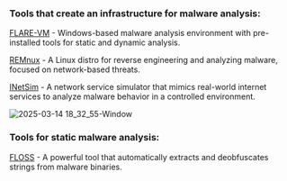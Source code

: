 ### Tools that create an infrastructure for malware analysis:

[FLARE-VM](https://github.com/sapan322/Raman-Cybersecurity-Portfolio/blob/main/Malware%20Development%20%26%20Analysis/Malware%20Analysis/Tools/FLARE-VM.md) - Windows-based malware analysis environment with pre-installed tools for static and dynamic analysis.

[REMnux](https://github.com/sapan322/Raman-Cybersecurity-Portfolio/blob/main/Malware%20Development%20%26%20Analysis/Malware%20Analysis/Tools/REMnux.md) - A Linux distro for reverse engineering and analyzing malware, focused on network-based threats.

[INetSim](https://github.com/sapan322/Raman-Cybersecurity-Portfolio/blob/main/Malware%20Development%20%26%20Analysis/Malware%20Analysis/Tools/INetSim.md) -  A network service simulator that mimics real-world internet services to analyze malware behavior in a controlled environment.

![2025-03-14 18_32_55-Window](https://github.com/user-attachments/assets/3768d8b4-0ddb-4643-808b-a6f249c11d78)

### Tools for static malware analysis:

[FLOSS](https://github.com/sapan322/Raman-Cybersecurity-Portfolio/blob/main/Malware%20Development%20%26%20Analysis/Malware%20Analysis/Tools/FLOSS.md) - A powerful tool that automatically extracts and deobfuscates strings from malware binaries. 
